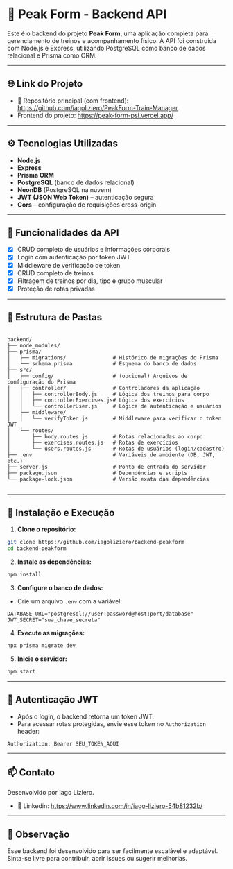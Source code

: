 # 🧠 Peak Form - Backend API

Este é o backend do projeto **Peak Form**, uma aplicação completa para gerenciamento de treinos e acompanhamento físico. A API foi construída com Node.js e Express, utilizando PostgreSQL como banco de dados relacional e Prisma como ORM.

---

## 🌐 Link do Projeto

- 🔗 Repositório principal (com frontend): https://github.com/iagoliziero/PeakForm-Train-Manager
- Frontend do projeto: https://peak-form-psi.vercel.app/
---

## ⚙️ Tecnologias Utilizadas

- **Node.js**
- **Express**
- **Prisma ORM**
- **PostgreSQL** (banco de dados relacional)
- **NeonDB** (PostgreSQL na nuvem)
- **JWT (JSON Web Token)** – autenticação segura
- **Cors** – configuração de requisições cross-origin

---

## 🔐 Funcionalidades da API

- [x] CRUD completo de usuários e informações corporais
- [x] Login com autenticação por token JWT
- [x] Middleware de verificação de token
- [x] CRUD completo de treinos
- [x] Filtragem de treinos por dia, tipo e grupo muscular
- [x] Proteção de rotas privadas

---

## 📁 Estrutura de Pastas

```

backend/
├── node_modules/
├── prisma/
│   ├── migrations/               # Histórico de migrações do Prisma
│   └── schema.prisma             # Esquema do banco de dados
├── src/
│   ├── config/                   # (opcional) Arquivos de configuração do Prisma
│   ├── controller/               # Controladores da aplicação
│   │   ├── controllerBody.js     # Lógica dos treinos para corpo
│   │   ├── controllerExercises.js# Lógica dos exercícios
│   │   └── controllerUser.js     # Lógica de autenticação e usuários
│   ├── middleware/
│   │   └── verifyToken.js        # Middleware para verificar o token JWT
│   └── routes/
│       ├── body.routes.js        # Rotas relacionadas ao corpo
│       ├── exercises.routes.js   # Rotas de exercícios
│       └── users.routes.js       # Rotas de usuários (login/cadastro)
├── .env                          # Variáveis de ambiente (DB, JWT, etc.)
├── server.js                     # Ponto de entrada do servidor
├── package.json                  # Dependências e scripts
└── package-lock.json             # Versão exata das dependências


````

---

## 🔧 Instalação e Execução

1. **Clone o repositório:**
```bash
git clone https://github.com/iagoliziero/backend-peakform
cd backend-peakform
````

2. **Instale as dependências:**

```bash
npm install
```

3. **Configure o banco de dados:**

* Crie um arquivo `.env` com a variável:

```
DATABASE_URL="postgresql://user:password@host:port/database"
JWT_SECRET="sua_chave_secreta"
```

4. **Execute as migrações:**

```bash
npx prisma migrate dev
```

5. **Inicie o servidor:**

```bash
npm start
```

---

## 🔐 Autenticação JWT

* Após o login, o backend retorna um token JWT.
* Para acessar rotas protegidas, envie esse token no `Authorization` header:

```
Authorization: Bearer SEU_TOKEN_AQUI
```

---

## 📫 Contato

Desenvolvido por Iago Liziero.

* 💼 Linkedin: https://www.linkedin.com/in/iago-liziero-54b81232b/
---

## 📌 Observação

Esse backend foi desenvolvido para ser facilmente escalável e adaptável. Sinta-se livre para contribuir, abrir issues ou sugerir melhorias.

